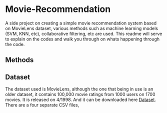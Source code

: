 # Movie-Recommendation
A side project on creating a simple movie recommendation system based on MovieLens dataset, various methods such as machine learning models (SVM, KNN, etc), collaborative filtering, etc are used.
This readme will serve to explain on the codes and walk you through on whats happening through the code.

## Methods


## Dataset
The dataset used is MovieLens, although the one that being in use is an older dataset, it contains 100,000 movie ratings from 1000 users on 1700 movies.
It is released on 4/1998. And it can be downloaded here [Dataset](http://files.grouplens.org/datasets/movielens/ml-100k.zip).
There are a four separate CSV files, 
